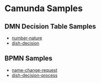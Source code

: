 # Camunda Samples

## DMN Decision Table Samples
- [number-nature](/src/main/resources/number-nature.dmn)
- [dish-decision](/src/main/resources/dish-decision.dmn)

## BPMN Samples
- [name-change-request](/src/main/resources/name-change-request.bpmn)
- [dish-decision-process](/src/main/resources/dish-decision-process.bpmn)